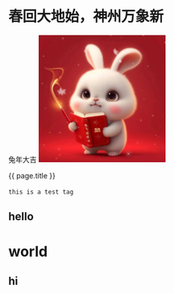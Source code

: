 

# 春回大地始，神州万象新

兔年大吉
<img src="/assets/img/posts/2023-02-08-新年新气象/1.jpeg" width="50%" />

{{ page.title }}

`this is a test tag`

## hello

# world

## hi
